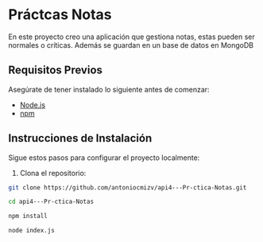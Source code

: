 # Práctcas Notas  

En este proyecto creo una aplicación que gestiona notas, estas pueden ser normales o críticas.
Además se guardan en un base de datos en MongoDB

## Requisitos Previos

Asegúrate de tener instalado lo siguiente antes de comenzar:

- [Node.js](https://nodejs.org/) 
- [npm](https://www.npmjs.com/) 

## Instrucciones de Instalación

Sigue estos pasos para configurar el proyecto localmente:

1. Clona el repositorio:

```bash
git clone https://github.com/antoniocmizv/api4---Pr-ctica-Notas.git

cd api4---Pr-ctica-Notas

npm install

node index.js
